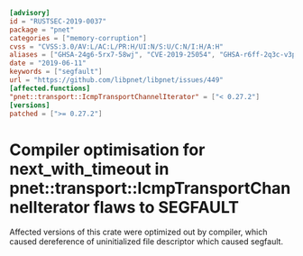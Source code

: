 ```toml
[advisory]
id = "RUSTSEC-2019-0037"
package = "pnet"
categories = ["memory-corruption"]
cvss = "CVSS:3.0/AV:L/AC:L/PR:H/UI:N/S:U/C:N/I:H/A:H"
aliases = ["GHSA-24g6-5rx7-58wj", "CVE-2019-25054", "GHSA-r6ff-2q3c-v3pv"]
date = "2019-06-11"
keywords = ["segfault"]
url = "https://github.com/libpnet/libpnet/issues/449"
[affected.functions]
"pnet::transport::IcmpTransportChannelIterator" = ["< 0.27.2"]
[versions]
patched = [">= 0.27.2"]
```

# Compiler optimisation for next_with_timeout in pnet::transport::IcmpTransportChannelIterator flaws to SEGFAULT

Affected versions of this crate were optimized out by compiler,
which caused dereference of uninitialized file descriptor which caused segfault.
